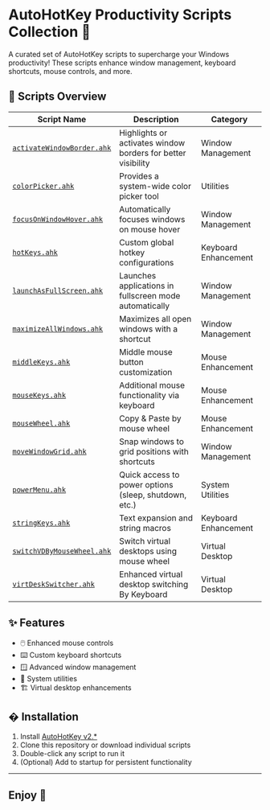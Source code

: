 # AutoHotKey Productivity Scripts Collection 🚀

A curated set of AutoHotKey scripts to supercharge your Windows productivity! These scripts enhance window management, keyboard shortcuts, mouse controls, and more.

## 📂 Scripts Overview

| Script Name                                              | Description                                                  | Category             |
| -------------------------------------------------------- | ------------------------------------------------------------ | -------------------- |
| [`activateWindowBorder.ahk`](./activateWindowBorder.ahk) | Highlights or activates window borders for better visibility | Window Management    |
| [`colorPicker.ahk`](./colorPicker.ahk)                   | Provides a system-wide color picker tool                     | Utilities            |
| [`focusOnWindowHover.ahk`](./focusOnWindowHover.ahk)     | Automatically focuses windows on mouse hover                 | Window Management    |
| [`hotKeys.ahk`](./hotKeys.ahk)                           | Custom global hotkey configurations                          | Keyboard Enhancement |
| [`launchAsFullScreen.ahk`](./launchAsFullScreen.ahk)     | Launches applications in fullscreen mode automatically       | Window Management    |
| [`maximizeAllWindows.ahk`](./maximizeAllWindows.ahk)     | Maximizes all open windows with a shortcut                   | Window Management    |
| [`middleKeys.ahk`](./middleKeys.ahk)                     | Middle mouse button customization                            | Mouse Enhancement    |
| [`mouseKeys.ahk`](./mouseKeys.ahk)                       | Additional mouse functionality via keyboard                  | Mouse Enhancement    |
| [`mouseWheel.ahk`](./mouseWheel.ahk)                     | Copy & Paste by mouse wheel                                  | Mouse Enhancement    |
| [`moveWindowGrid.ahk`](./moveWindowGrid.ahk)             | Snap windows to grid positions with shortcuts                | Window Management    |
| [`powerMenu.ahk`](./powerMenu.ahk)                       | Quick access to power options (sleep, shutdown, etc.)        | System Utilities     |
| [`stringKeys.ahk`](./stringKeys.ahk)                     | Text expansion and string macros                             | Keyboard Enhancement |
| [`switchVDByMouseWheel.ahk`](./switchVDByMouseWheel.ahk) | Switch virtual desktops using mouse wheel                    | Virtual Desktop      |
| [`virtDeskSwitcher.ahk`](./virtDeskSwitcher.ahk)         | Enhanced virtual desktop switching By Keyboard               | Virtual Desktop      |

## ✨ Features

- 🖱️ Enhanced mouse controls
- ⌨️ Custom keyboard shortcuts
- 🪟 Advanced window management
- 🎨 System utilities
- 🏗️ Virtual desktop enhancements

## � Installation

1. Install [AutoHotKey v2.\*](https://www.autohotkey.com/)
2. Clone this repository or download individual scripts
3. Double-click any script to run it
4. (Optional) Add to startup for persistent functionality

---

## Enjoy 🤗
